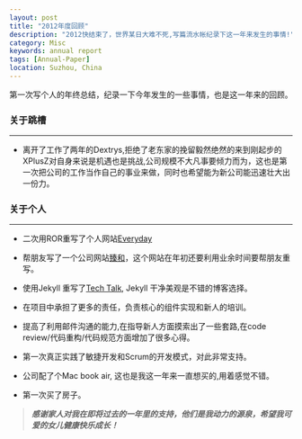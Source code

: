 ```yaml
---
layout: post
title: "2012年度回顾"
description: "2012快结束了，世界某日大难不死,写篇流水帐纪录下这一年来发生的事情!"
category: Misc
keywords: annual report
tags: [Annual-Paper]
location: Suzhou, China
---
```

第一次写个人的年终总结，纪录一下今年发生的一些事情，也是这一年来的回顾。

### 关于跳槽
---
- 离开了工作了两年的Dextrys,拒绝了老东家的挽留毅然绝然的来到刚起步的XPlusZ对自身来说是机遇也是挑战,公司规模不大凡事要倾力而为，这也是第一次把公司的工作当作自己的事业来做，同时也希望能为新公司能迅速壮大出一份力。

### 关于个人
---
- 二次用ROR重写了个人网站[Everyday](http://www.everyday-cn.com)

- 帮朋友写了一个公司网站[臻和](http://www.zhen-sz.com)，这个网站在年初还要利用业余时间要帮朋友重写。

- 使用Jekyll 重写了[Tech Talk](http://tim.everyday-cn.com), Jekyll 干净美观是不错的博客选择。

- 在项目中承担了更多的责任，负责核心的组件实现和新人的培训。

- 提高了利用邮件沟通的能力,在指导新人方面摸索出了一些套路,在code review/代码重构/代码规范方面增加了很多心得。

- 第一次真正实践了敏捷开发和Scrum的开发模式，对此非常支持。

- 公司配了个Mac book air, 这也是我这一年来一直想买的,用着感觉不错。

- 第一次买了房子。

> ***感谢家人对我在即将过去的一年里的支持，他们是我动力的源泉，希望我可爱的女儿健康快乐成长！***
